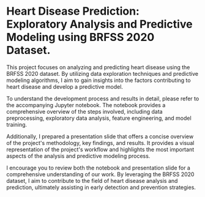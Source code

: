 # Heart Disease Prediction: Exploratory Analysis and Predictive Modeling using BRFSS 2020 Dataset.

This project focuses on analyzing and predicting heart disease using the BRFSS 2020 dataset. By utilizing data exploration techniques and predictive modeling algorithms, I aim to gain insights into the factors contributing to heart disease and develop a predictive model.

To understand the development process and results in detail, please refer to the accompanying Jupyter notebook. The notebook provides a comprehensive overview of the steps involved, including data preprocessing, exploratory data analysis, feature engineering, and model training.

Additionally, I prepared a presentation slide that offers a concise overview of the project's methodology, key findings, and results. It provides a visual representation of the project's workflow and highlights the most important aspects of the analysis and predictive modeling process.

I encourage you to review both the notebook and presentation slide for a comprehensive understanding of our work. By leveraging the BRFSS 2020 dataset, I aim to contribute to the field of heart disease analysis and prediction, ultimately assisting in early detection and prevention strategies.
